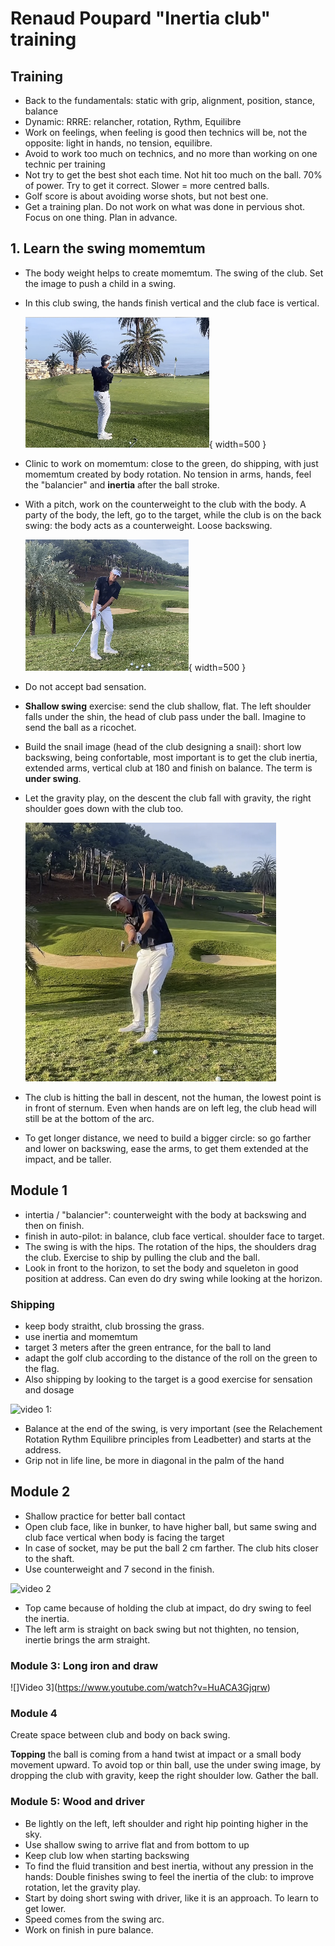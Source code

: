 # Renaud Poupard "Inertia club" training

## Training

* Back to the fundamentals: static with grip, alignment, position, stance, balance
* Dynamic: RRRE: relancher, rotation, Rythm, Equilibre
* Work on feelings, when feeling is good then technics will be, not the opposite: light in hands, no tension, equilibre.
* Avoid to work too much on technics, and no more than working on one technic per training
* Not try to get the best shot each time. Not hit too much on the ball. 70% of power. Try to get it correct. Slower = more centred balls.
* Golf score is about avoiding worse shots, but not best one.
* Get a training plan. Do not work on what was done in pervious shot. Focus on one thing. Plan in advance.

## 1. Learn the swing momemtum

* The body weight helps to create momemtum. The swing of the club. Set the image to push a child in a swing.
* In this club swing, the hands finish vertical and the club face is vertical.

    ![](./images/poupard/club-face-vertical.png){ width=500 }

* Clinic to work on momemtum: close to the green, do shipping, with just momemtum created by body rotation. No tension in arms, hands, feel the "balancier" and **inertia** after the ball stroke.
* With a pitch, work on the counterweight to the club with the body. A party of the body, the left, go to the target, while the club is on the back swing: the body acts as a counterweight. Loose backswing.

    ![](./images/poupard/loose-back.png){ width=500 }

* Do not accept bad sensation.
* **Shallow swing** exercise: send the club shallow, flat. The left shoulder falls under the shin, the head of club pass under the ball. Imagine to send the ball as a ricochet. 
* Build the snail image (head of the club designing a snail): short low backswing, being confortable, most important is to get the club inertia, extended arms, vertical club at 180 and finish on balance. The term is **under swing**.
* Let the gravity play, on the descent the club fall with gravity, the right shoulder goes down with the club too.

    ![](./images/poupard/gravity-inertia-vertical.png)

* The club is hitting the ball in descent, not the human, the lowest point is in front of sternum. Even when hands are on left leg, the club head will still be at the bottom of the arc. 
* To get longer distance, we need to build a bigger circle: so go farther and lower on backswing, ease the arms, to get them extended at the impact, and be taller.

## Module 1

* intertia / "balancier": counterweight with the body at backswing and then on finish.
* finish in auto-pilot: in balance, club face vertical. shoulder face to target. 
* The swing is with the hips. The rotation of the hips, the shoulders drag the club. Exercise to ship by pulling the club and the ball.
* Look in front to the horizon, to set the body and squeleton in good position at address. Can even do dry swing while looking at the horizon.

### Shipping 

* keep body straitht, club brossing the grass.
* use inertia and momemtum
* target 3 meters after the green entrance, for the ball to land
* adapt the golf club according to the distance of the roll on the green to the flag.
* Also shipping by looking to the target is a good exercise for sensation and dosage

![video 1:](https://www.youtube.com/watch?v=aCicXNhY13U)

* Balance at the end of the swing, is very important (see the Relachement Rotation Rythm Equilibre principles from Leadbetter) and starts at the address.  
* Grip not in life line, be more in diagonal in the palm of the hand


## Module 2

* Shallow practice for better ball contact
* Open club face, like in bunker, to have higher ball, but same swing and club face vertical when body is facing the target
* In case of socket, may be put the ball 2 cm farther. The club hits closer to the shaft. 
* Use counterweight and 7 second in the finish.

![video 2](https://youtu.be/nSWVi7koMrI)

* Top came because of holding the club at impact, do dry swing to feel the inertia.
* The left arm is straight on back swing but not thighten, no tension, inertie brings the arm straight.  

### Module 3: Long iron and draw

![]Video 3](https://www.youtube.com/watch?v=HuACA3Gjqrw)

### Module 4

Create space between club and body on back swing. 

**Topping** the ball is coming from a hand twist at impact or a small body movement upward. 
To avoid top or thin ball, use the under swing image, by dropping the club with gravity, keep the right shoulder low. Gather the ball.

### Module 5: Wood and driver

* Be lightly on the left, left shoulder and right hip pointing higher in the sky.
* Use shallow swing to arrive flat and from bottom to up
* Keep club low when starting backswing
* To find the fluid transition and best inertia, without any pression in the hands: Double finishes swing to feel the inertia of the club: to improve rotation, let the gravity play.
* Start by doing short swing with driver, like it is an approach. To learn to get lower.
* Speed comes from the swing arc.
* Work on finish in pure balance.